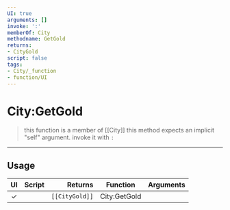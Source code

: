 ```yaml
---
UI: true
arguments: []
invoke: ':'
memberOf: City
methodname: GetGold
returns:
- CityGold
script: false
tags:
- City/_function
- function/UI
---
```

# City:GetGold
> this function is a member of [[City]]
> this method expects an implicit "self" argument. invoke it with `:`
-----
## Usage
|  UI | Script | Returns | Function | Arguments |
|:---:|:------:|-------:|:--------:|:---------|
|✓| |<code>[[CityGold]]<code/>|City:GetGold||

